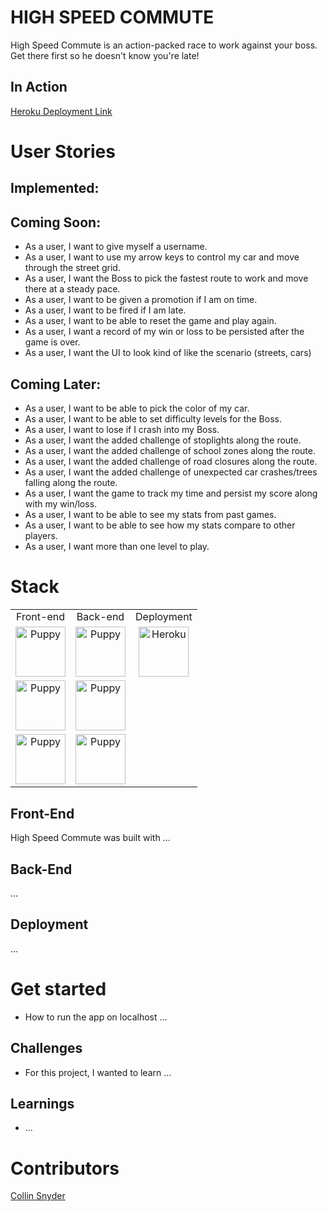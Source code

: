 # HIGH SPEED COMMUTE

High Speed Commute is an action-packed race to work against your boss. Get there first so he doesn't know you're late!

## In Action

<a href=#>Heroku Deployment Link</a>

# User Stories

## Implemented:

## Coming Soon:
- As a user, I want to give myself a username.
- As a user, I want to use my arrow keys to control my car and move through the street grid.
- As a user, I want the Boss to pick the fastest route to work and move there at a steady pace.
- As a user, I want to be given a promotion if I am on time.
- As a user, I want to be fired if I am late.
- As a user, I want to be able to reset the game and play again.
- As a user, I want a record of my win or loss to be persisted after the game is over.
- As a user, I want the UI to look kind of like the scenario (streets, cars)

## Coming Later:

- As a user, I want to be able to pick the color of my car.
- As a user, I want to be able to set difficulty levels for the Boss.
- As a user, I want to lose if I crash into my Boss.
- As a user, I want the added challenge of stoplights along the route.
- As a user, I want the added challenge of school zones along the route.
- As a user, I want the added challenge of road closures along the route.
- As a user, I want the added challenge of unexpected car crashes/trees falling along the route.
- As a user, I want the game to track my time and persist my score along with my win/loss.
- As a user, I want to be able to see my stats from past games.
- As a user, I want to be able to see how my stats compare to other players.
- As a user, I want more than one level to play.

# Stack

<table>
  <tr>
  </tr>
  <tr>
    <td align="center">Front-end</td>
    <td align="center">Back-end</td>
    <td align="center">Deployment</td>
  </tr>
  <tr>
    <td align="center"><img src="https://freshpet.com/wp-content/uploads/2018/01/puppy_party_freshpet.jpg" alt="Puppy" title="Pyppy" width="80px"/></td>
    <td align="center"><img src="https://freshpet.com/wp-content/uploads/2018/01/puppy_party_freshpet.jpg" alt="Puppy" title="Puppy" width="80px"/></td>
    <td align="center"><img src="https://freshpet.com/wp-content/uploads/2018/01/puppy_party_freshpet.jpg" alt="Heroku" title="Heroku" width="80px"/></td>
  </tr>
  <tr>
    <td align="center"><img src="https://freshpet.com/wp-content/uploads/2018/01/puppy_party_freshpet.jpg" alt="Puppy" title="Puppy" width="80px"/></td>
    <td align="center"><img src="https://freshpet.com/wp-content/uploads/2018/01/puppy_party_freshpet.jpg" alt="Puppy" title="Puppy" width="80px"/></td>
  </tr>
  <tr>
    <td align="center"><img src="https://freshpet.com/wp-content/uploads/2018/01/puppy_party_freshpet.jpg" alt="Puppy" title="Puppy" width="80px"/></td>
    <td align="center"><img src="https://freshpet.com/wp-content/uploads/2018/01/puppy_party_freshpet.jpg" alt="Puppy" title="Puppy" width="80px"/></td>
  </tr>
</table>

## Front-End
High Speed Commute was built with ...

## Back-End 
...

## Deployment
...

# Get started

- How to run the app on localhost ...

## Challenges
- For this project, I wanted to learn ...

## Learnings
- ...

# Contributors

[Collin Snyder](https://github.com/Collin-Snyder)